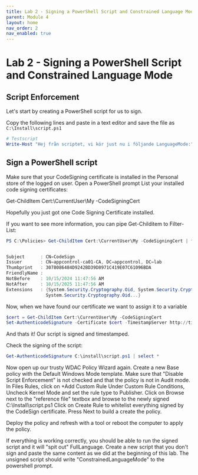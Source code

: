 ```yaml
---
title: Lab 2 - Signing a PowerShell Script and Constrained Language Mode
parent: Module 4
layout: home
nav_order: 2
nav_enabled: true
---
```


# Lab 2 - Signing a PowerShell Script and Constrained Language Mode

## Script Enforcement

Let's start by creating a PowerShell script for us to sign.

Copy the following lines and paste in a text editor and save the file as `C:\Install\script.ps1`

```powershell
# Testscript
Write-Host "Hej från scriptet, vi kör just nu i följande LanguageMode:" $ExecutionContext.SessionState.LanguageMode
```


## Sign a PowerShell script

Make sure that your CodeSigning certificate is installed in the Personal store of the logged on user.
Open a PowerShell prompt
List your installed code signing certificates:

Get-ChildItem Cert:\CurrentUser\My -CodeSigningCert

Hopefully you just got one Code Signing Certificate installed.

If you want to see more information, you can pipe Get-Childitem to Filter-List:

```powershell
PS C:\Policies> Get-ChildItem Cert:\CurrentUser\My -CodeSigningCert | fl


Subject      : CN=CodeSign
Issuer       : CN=appcontrol-ca01-CA, DC=appcontrol, DC=lab
Thumbprint   : 3078086484D9242BD39D8971C419E07C61096BDA
FriendlyName :
NotBefore    : 10/15/2024 11:47:56 AM
NotAfter     : 10/15/2025 11:47:56 AM
Extensions   : {System.Security.Cryptography.Oid, System.Security.Cryptography.Oid, System.Security.Cryptography.Oid,
               System.Security.Cryptography.Oid...}

```

Now, when we have found our certificate we want to assign it to a variable

```powershell
$cert = Get-ChildItem Cert:\CurrentUser\My -CodeSigningCert
Set-AuthenticodeSignature -Certificate $cert -TimestampServer http://timestamp.digicert.com -FilePath C:\install\script.ps1
```

And thats it! Our script is signed and timestamped.

Check the signing of the script:
```powershell
Get-AuthenticodeSignature C:\install\script.ps1 | select *
```

Now open up our trusty WDAC Policy Wizard again. 
Create a new Base policy with the Default Windows Mode template.
Make sure that "Disable Script Enforcement" is not checked and that the policy is not in Audit mode.
In Files Rules, click on +Add Custom Rule
Under Custom Rule Conditions, Uncheck Kernel Mode and set the rule type to Publisher.
Click on Browse next to the "reference file" textbox and browse to the newly signed C:\Install\script.ps1
Click on Create Rule to whitelist everything signed by the CodeSign certificate.
Press Next to build a create the policy.

Deploy the policy and refresh with a tool or reboot the computer to apply the policy.

If everything is working correctly, you should be able to run the signed script and it will "spit out" FullLanguage.
Create a new script that you don't sign and paste the same content as we did at the beginning of this lab. The unsigned script should write "ConstrainedLanguageMode" to the powershell prompt.